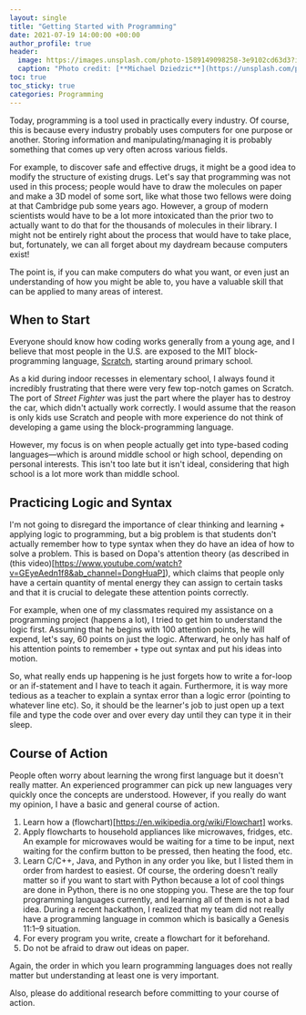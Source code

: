 ```yaml
---
layout: single
title: "Getting Started with Programming"
date: 2021-07-19 14:00:00 +00:00
author_profile: true
header: 
  image: https://images.unsplash.com/photo-1589149098258-3e9102cd63d3?ixid=MnwxMjA3fDB8MHxwaG90by1wYWdlfHx8fGVufDB8fHx8&ixlib=rb-1.2.1&auto=format&fit=crop&w=937&q=80
  caption: "Photo credit: [**Michael Dziedzic**](https://unsplash.com/photos/qDG7XKJLKbs)"
toc: true
toc_sticky: true
categories: Programming
---
```


Today, programming is a tool used in practically every industry. Of course, this is because every industry probably uses computers for one purpose or another. Storing information and manipulating/managing it is probably something that comes up very often across various fields. 

For example, to discover safe and effective drugs, it might be a good idea to modify the structure of existing drugs. Let's say that programming was not used in this process; people would have to draw the molecules on paper and make a 3D model of some sort, like what those two fellows were doing at that Cambridge pub some years ago. However, a group of modern scientists would have to be a lot more intoxicated than the prior two to actually want to do that for the thousands of molecules in their library. I might not be entirely right about the process that would have to take place, but, fortunately, we can all forget about my daydream because computers exist!

The point is, if you can make computers do what you want, or even just an understanding of how you might be able to, you have a valuable skill that can be applied to many areas of interest. 

## When to Start
Everyone should know how coding works generally from a young age, and I believe that most people in the U.S. are exposed to the MIT block-programming language, [Scratch](https://scratch.mit.edu/), starting around primary school. 

As a kid during indoor recesses in elementary school, I always found it incredibly frustrating that there were very few top-notch games on Scratch. The port of *Street Fighter* was just the part where the player has to destroy the car, which didn't actually work correctly. I would assume that the reason is only kids use Scratch and people with more experience do not think of developing a game using the block-programming language. 

However, my focus is on when people actually get into type-based coding languages—which is around middle school or high school, depending on personal interests. This isn't too late but it isn't ideal, considering that high school is a lot more work than middle school. 

## Practicing Logic and Syntax
I'm not going to disregard the importance of clear thinking and learning + applying logic to programming, but a big problem is that students don't actually remember how to type syntax when they do have an idea of how to solve a problem. This is based on Dopa's attention theory (as described in (this video)[https://www.youtube.com/watch?v=GEyeAedn1f8&ab_channel=DongHuaP]), which claims that people only have a certain quantity of mental energy they can assign to certain tasks and that it is crucial to delegate these attention points correctly. 

For example, when one of my classmates required my assistance on a programming project (happens a lot), I tried to get him to understand the logic first. Assuming that he begins with 100 attention points, he will expend, let's say, 60 points on just the logic. Afterward, he only has half of his attention points to remember + type out syntax and put his ideas into motion. 

So, what really ends up happening is he just forgets how to write a for-loop or an if-statement and I have to teach it again. Furthermore, it is way more tedious as a teacher to explain a syntax error than a logic error (pointing to whatever line etc). So, it should be the learner's job to just open up a text file and type the code over and over every day until they can type it in their sleep. 

## Course of Action
People often worry about learning the wrong first language but it doesn't really matter. An experienced programmer can pick up new languages very quickly once the concepts are understood. However, if you really do want my opinion, I have a basic and general course of action. 

1. Learn how a (flowchart)[https://en.wikipedia.org/wiki/Flowchart] works. 
2. Apply flowcharts to household appliances like microwaves, fridges, etc. An example for microwaves would be waiting for a time to be input, next waiting for the confirm button to be pressed, then heating the food, etc.
3. Learn C/C++, Java, and Python in any order you like, but I listed them in order from hardest to easiest. Of course, the ordering doesn't really matter so if you want to start with Python because a lot of cool things are done in Python, there is no one stopping you. These are the top four programming languages currently, and learning all of them is not a bad idea. During a recent hackathon, I realized that my team did not really have a programming language in common which is basically a Genesis 11:1–9 situation.
4. For every program you write, create a flowchart for it beforehand. 
5. Do not be afraid to draw out ideas on paper.

Again, the order in which you learn programming languages does not really matter but understanding at least one is very important.

Also, please do additional research before committing to your course of action. 

